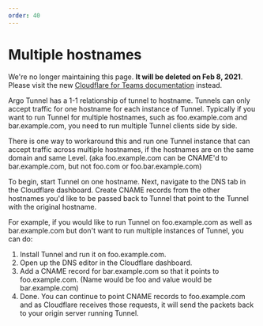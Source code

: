 ```yaml
---
order: 40
---
```


# Multiple hostnames

<Aside type='warning' header='⚠️ THIS PAGE IS OUTDATED'>

We're no longer maintaining this page. **It will be deleted on Feb 8, 2021**. Please visit the new [Cloudflare for Teams documentation](https://secret.wiki/cloudflare-one/teams-docs-changes) instead.

</Aside>

Argo Tunnel has a 1-1 relationship of tunnel to hostname. Tunnels can only accept traffic for one hostname for each instance of Tunnel. Typically if you want to run Tunnel for multiple hostnames, such as foo.example.com and bar.example.com, you need to run multiple Tunnel clients side by side.

There is one way to workaround this and run one Tunnel instance that can accept traffic across multiple hostnames, if the hostnames are on the same domain and same Level. (aka foo.example.com can be CNAME'd to bar.example.com, but not foo.com or foo.bar.example.com)

To begin, start Tunnel on one hostname. Next, navigate to the  DNS tab in the Cloudflare dashboard. Create CNAME records from the other hostnames you'd like to be passed back to Tunnel that point to the Tunnel with the original hostname.

For example, if you would like to run Tunnel on foo.example.com as well as bar.example.com but don't want to run multiple instances of Tunnel, you can do:

1. Install Tunnel and run it on foo.example.com.
2. Open up the DNS editor in the Cloudflare dashboard.
3. Add a CNAME record for bar.example.com so that it points to foo.example.com. (Name would be foo and value would be bar.example.com)
4. Done. You can continue to point CNAME records to foo.example.com and as Cloudflare receives those requests, it will send the packets back to your origin server running Tunnel.
